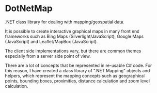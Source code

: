 # DotNetMap
.NET class library for dealing with mapping/geospatial data.

It is possible to create interactive graphical maps in many front end frameworks such as Bing Maps (Silverlight/JavaScript), Google Maps (JavaScript) and Leaflet/MapBox (JavaScript).

The client side implementations vary, but there are common themes especially from a server side point of view.

There are a lot of concepts that be represented in re-usable C# code.  For this reason, I have created a class library of ".NET Mapping" objects and helpers, which represent the mapping concepts such as geographical points, bounding boxes, proximities, distance calculation and zoom level calculation. 
